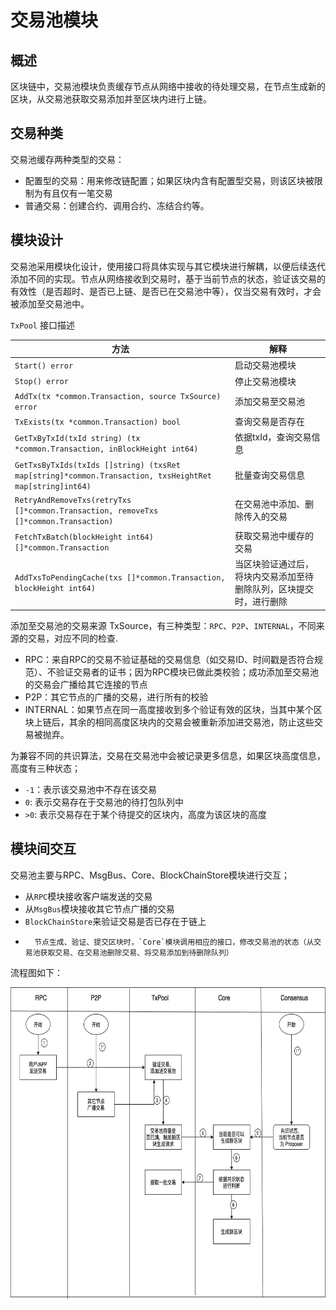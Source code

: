 # 交易池模块

## 概述

区块链中，交易池模块负责缓存节点从网络中接收的待处理交易，在节点生成新的区块，从交易池获取交易添加并至区块内进行上链。

## 交易种类

交易池缓存两种类型的交易：

*	配置型的交易：用来修改链配置；如果区块内含有配置型交易，则该区块被限制为有且仅有一笔交易
* 	普通交易：创建合约、调用合约、冻结合约等。

## 模块设计

交易池采用模块化设计，使用接口将具体实现与其它模块进行解耦，以便后续迭代添加不同的实现。节点从网络接收到交易时，基于当前节点的状态，验证该交易的有效性（是否超时、是否已上链、是否已在交易池中等），仅当交易有效时，才会被添加至交易池中。

`TxPool` 接口描述

方法 | 解释
----|-----
`Start() error` | 启动交易池模块
`Stop() error` | 停止交易池模块
`AddTx(tx *common.Transaction, source TxSource) error` | 添加交易至交易池
`TxExists(tx *common.Transaction) bool` | 查询交易是否存在
`GetTxByTxId(txId string) (tx *common.Transaction, inBlockHeight int64)`| 依据txId，查询交易信息
`GetTxsByTxIds(txIds []string) (txsRet map[string]*common.Transaction, txsHeightRet map[string]int64)`| 批量查询交易信息
`RetryAndRemoveTxs(retryTxs []*common.Transaction, removeTxs []*common.Transaction)`| 在交易池中添加、删除传入的交易
`FetchTxBatch(blockHeight int64) []*common.Transaction` | 获取交易池中缓存的交易
`AddTxsToPendingCache(txs []*common.Transaction, blockHeight int64)`| 当区块验证通过后，将块内交易添加至待删除队列，区块提交时，进行删除

添加至交易池的交易来源 TxSource，有三种类型：`RPC`、`P2P`、`INTERNAL`，不同来源的交易，对应不同的检查.

*	RPC：来自RPC的交易不验证基础的交易信息（如交易ID、时间戳是否符合规范）、不验证交易者的证书；因为RPC模块已做此类校验；成功添加至交易池的交易会广播给其它连接的节点
* 	P2P：其它节点的广播的交易，进行所有的校验
*  	INTERNAL：如果节点在同一高度接收到多个验证有效的区块，当其中某个区块上链后，其余的相同高度区块内的交易会被重新添加进交易池，防止这些交易被抛弃。

为兼容不同的共识算法，交易在交易池中会被记录更多信息，如果区块高度信息，高度有三种状态；

*	`-1`：表示该交易池中不存在该交易
* 	`0`: 表示交易存在于交易池的待打包队列中
*  	`>0`: 表示交易存在于某个待提交的区块内，高度为该区块的高度


## 模块间交互

交易池主要与RPC、MsgBus、Core、BlockChainStore模块进行交互；

*	从`RPC`模块接收客户端发送的交易
* 	从`MsgBus`模块接收其它节点广播的交易
*  	`BlockChainStore`来验证交易是否已存在于链上
*   	节点生成、验证、提交区块时，`Core`模块调用相应的接口，修改交易池的状态（从交易池获取交易、在交易池删除交易、将交易添加到待删除队列）

流程图如下：

<img src="../images/chainmaker-txpool-flow.png" width = "700" height = "500" alt="chainmaker-txpool-flow"/>